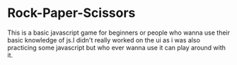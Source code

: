 # Rock-Paper-Scissors
This is a basic javascript game for beginners or people who wanna use their basic knowledge of js.I didn't really worked on the ui as i was also practicing some javascript but who ever wanna use it can play around with it.
